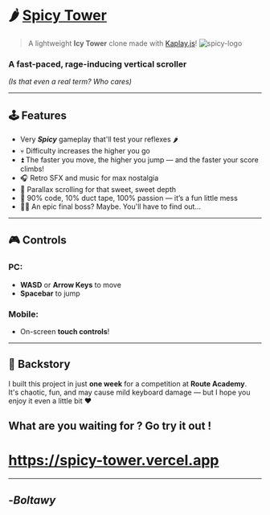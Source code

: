 # 🌶️ [Spicy Tower](https://spicy-tower.vercel.app)

> A lightweight **Icy Tower** clone made with [Kaplay.js](https://kaplayjs.com)!
![spicy-logo](https://github.com/user-attachments/assets/172b06e4-2ad2-4370-8efc-fadf3530ba33)

### A fast-paced, rage-inducing vertical scroller  
*(Is that even a real term? Who cares)*

---

## 🕹️ Features

- Very ***Spicy*** gameplay that'll test your reflexes 🌶️
- 💀 Difficulty increases the higher you go
- ⏫ The faster you move, the higher you jump — and the faster your score climbs!
- 🎧 Retro SFX and music for max nostalgia
- 🎨 Parallax scrolling for that sweet, sweet depth
- 🧪 90% code, 10% duct tape, 100% passion — it’s a fun little mess
- 🧙‍♂️ An epic final boss? Maybe. You'll have to find out...

---

## 🎮 Controls

### PC:
- **WASD** or **Arrow Keys** to move
- **Spacebar** to jump

### Mobile:
- On-screen **touch controls**!

---

## 🧠 Backstory

I built this project in just **one week** for a competition at **Route Academy**.  
It's chaotic, fun, and may cause mild keyboard damage — but I hope you enjoy it even a little bit ❤️

## What are you waiting for ? Go try it out !   
# https://spicy-tower.vercel.app

---
## -***Boltawy***
